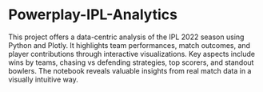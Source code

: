 # Powerplay-IPL-Analytics
This project offers a data-centric analysis of the IPL 2022 season using Python and Plotly. It highlights team performances, match outcomes, and player contributions through interactive visualizations. Key aspects include wins by teams, chasing vs defending strategies, top scorers, and standout bowlers. The notebook reveals valuable insights from real match data in a visually intuitive way.
